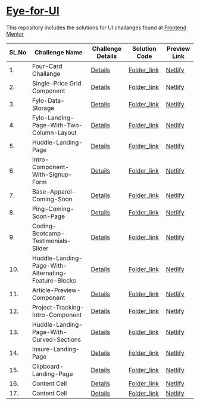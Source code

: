 # [Eye-for-UI](https://www.google.com) 

This repository includes the solutions for UI challanges found at [Frontend Mentor](https://www.frontendmentor.io/dashboard) 

| SL.No | Challenge Name                                     | Challenge Details                     | Solution Code                         | Preview Link
| ----- | -------------------------------------------------- | ------------------------------------- | ------------------------------------- | ----------------------------------- | 
| 1.    | Four-Card Challange                                | [Details](https://www.google.com)     | [Folder_link](https://www.google.com) | [Netlify](https://www.google.com)   |
| 2.    | Single-Price Grid Component                        | [Details](https://www.google.com)     | [Folder_link](https://www.google.com) | [Netlify](https://www.google.com)   |
| 3.    | Fylo-Data-Storage                                  | [Details](https://www.google.com)     | [Folder_link](https://www.google.com) | [Netlify](https://www.google.com)   |
| 4.    | Fylo-Landing-Page-With-Two-Column-Layout           | [Details](https://www.google.com)     | [Folder_link](https://www.google.com) | [Netlify](https://www.google.com)   |
| 5.    | Huddle-Landing-Page                                | [Details](https://www.google.com)     | [Folder_link](https://www.google.com) | [Netlify](https://www.google.com)   |
| 6.    | Intro-Component-With-Signup-Form                   | [Details](https://www.google.com)     | [Folder_link](https://www.google.com) | [Netlify](https://www.google.com)   |
| 7.    | Base-Apparel-Coming-Soon                           | [Details](https://www.google.com)     | [Folder_link](https://www.google.com) | [Netlify](https://www.google.com)   |
| 8.    | Ping-Coming-Soon-Page                              | [Details](https://www.google.com)     | [Folder_link](https://www.google.com) | [Netlify](https://www.google.com)   |
| 9.    | Coding-Bootcamp-Testimonials-Slider                | [Details](https://www.google.com)     | [Folder_link](https://www.google.com) | [Netlify](https://www.google.com)   |
| 10.   | Huddle-Landing-Page-With-Alternating-Feature-Blocks| [Details](https://www.google.com)     | [Folder_link](https://www.google.com) | [Netlify](https://www.google.com)   |
| 11.   | Article-Preview-Component                          | [Details](https://www.google.com)     | [Folder_link](https://www.google.com) | [Netlify](https://www.google.com)   |
| 12.   | Project-Tracking-Intro-Component                   | [Details](https://www.google.com)     | [Folder_link](https://www.google.com) | [Netlify](https://www.google.com)   |
| 13.   | Huddle-Landing-Page-With-Curved-Sections           | [Details](https://www.google.com)     | [Folder_link](https://www.google.com) | [Netlify](https://www.google.com)   |
| 14.   | Insure-Landing-Page                                | [Details](https://www.google.com)     | [Folder_link](https://www.google.com) | [Netlify](https://www.google.com)   |
| 15.   | Clipboard-Landing-Page                             | [Details](https://www.google.com)     | [Folder_link](https://www.google.com) | [Netlify](https://www.google.com)   |
| 16.   | Content Cell                                       | [Details](https://www.google.com)     | [Folder_link](https://www.google.com) | [Netlify](https://www.google.com)   |
| 17.   | Content Cell                                       | [Details](https://www.google.com)     | [Folder_link](https://www.google.com) | [Netlify](https://www.google.com)   |
